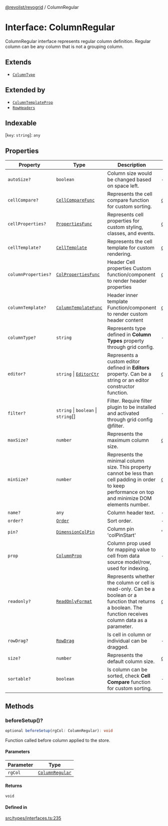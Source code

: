 [@revolist/revogrid](README.md) / ColumnRegular

# Interface: ColumnRegular

ColumnRegular interface represents regular column definition.
Regular column can be any column that is not a grouping column.

## Extends

- [`ColumnType`](Interface.ColumnType.md)

## Extended by

- [`ColumnTemplateProp`](Interface.ColumnTemplateProp.md)
- [`RowHeaders`](Interface.RowHeaders.md)

## Indexable

 \[`key`: `string`\]: `any`

## Properties

| Property | Type | Description | Inherited from | Defined in |
| ------ | ------ | ------ | ------ | ------ |
| `autoSize?` | `boolean` | Column size would be changed based on space left. | - | [src/types/interfaces.ts:211](https://github.com/revolist/revogrid/blob/684eab34b16e993178d736466d35507eda9850cd/src/types/interfaces.ts#L211) |
| `cellCompare?` | [`CellCompareFunc`](TypeAlias.CellCompareFunc.md) | Represents the cell compare function for custom sorting. | [`ColumnType`](Interface.ColumnType.md).`cellCompare` | [src/types/interfaces.ts:183](https://github.com/revolist/revogrid/blob/684eab34b16e993178d736466d35507eda9850cd/src/types/interfaces.ts#L183) |
| `cellProperties?` | [`PropertiesFunc`](TypeAlias.PropertiesFunc.md) | Represents cell properties for custom styling, classes, and events. | [`ColumnType`](Interface.ColumnType.md).`cellProperties` | [src/types/interfaces.ts:175](https://github.com/revolist/revogrid/blob/684eab34b16e993178d736466d35507eda9850cd/src/types/interfaces.ts#L175) |
| `cellTemplate?` | [`CellTemplate`](Interface.CellTemplate.md) | Represents the cell template for custom rendering. | [`ColumnType`](Interface.ColumnType.md).`cellTemplate` | [src/types/interfaces.ts:179](https://github.com/revolist/revogrid/blob/684eab34b16e993178d736466d35507eda9850cd/src/types/interfaces.ts#L179) |
| `columnProperties?` | [`ColPropertiesFunc`](TypeAlias.ColPropertiesFunc.md) | Header Cell properties Custom function/component to render header properties | [`ColumnType`](Interface.ColumnType.md).`columnProperties` | [src/types/interfaces.ts:118](https://github.com/revolist/revogrid/blob/684eab34b16e993178d736466d35507eda9850cd/src/types/interfaces.ts#L118) |
| `columnTemplate?` | [`ColumnTemplateFunc`](TypeAlias.ColumnTemplateFunc.md) | Header inner template Function/component to render custom header content | [`ColumnType`](Interface.ColumnType.md).`columnTemplate` | [src/types/interfaces.ts:113](https://github.com/revolist/revogrid/blob/684eab34b16e993178d736466d35507eda9850cd/src/types/interfaces.ts#L113) |
| `columnType?` | `string` | Represents type defined in **Column Types** property through grid config. | - | [src/types/interfaces.ts:231](https://github.com/revolist/revogrid/blob/684eab34b16e993178d736466d35507eda9850cd/src/types/interfaces.ts#L231) |
| `editor?` | `string` \| [`EditorCtr`](TypeAlias.EditorCtr.md) | Represents a custom editor defined in **Editors** property. Can be a string or an editor constructor function. | [`ColumnType`](Interface.ColumnType.md).`editor` | [src/types/interfaces.ts:171](https://github.com/revolist/revogrid/blob/684eab34b16e993178d736466d35507eda9850cd/src/types/interfaces.ts#L171) |
| `filter?` | `string` \| `boolean` \| `string`[] | Filter. Require filter plugin to be installed and activated through grid config @filter. | - | [src/types/interfaces.ts:215](https://github.com/revolist/revogrid/blob/684eab34b16e993178d736466d35507eda9850cd/src/types/interfaces.ts#L215) |
| `maxSize?` | `number` | Represents the maximum column size. | [`ColumnType`](Interface.ColumnType.md).`maxSize` | [src/types/interfaces.ts:166](https://github.com/revolist/revogrid/blob/684eab34b16e993178d736466d35507eda9850cd/src/types/interfaces.ts#L166) |
| `minSize?` | `number` | Represents the minimal column size. This property cannot be less than cell padding in order to keep performance on top and minimize DOM elements number. | [`ColumnType`](Interface.ColumnType.md).`minSize` | [src/types/interfaces.ts:162](https://github.com/revolist/revogrid/blob/684eab34b16e993178d736466d35507eda9850cd/src/types/interfaces.ts#L162) |
| `name?` | `any` | Column header text. | - | [src/types/interfaces.ts:207](https://github.com/revolist/revogrid/blob/684eab34b16e993178d736466d35507eda9850cd/src/types/interfaces.ts#L207) |
| `order?` | [`Order`](TypeAlias.Order.md) | Sort order. | - | [src/types/interfaces.ts:223](https://github.com/revolist/revogrid/blob/684eab34b16e993178d736466d35507eda9850cd/src/types/interfaces.ts#L223) |
| `pin?` | [`DimensionColPin`](TypeAlias.DimensionColPin.md) | Column pin 'colPinStart'|'colPinEnd'. | - | [src/types/interfaces.ts:203](https://github.com/revolist/revogrid/blob/684eab34b16e993178d736466d35507eda9850cd/src/types/interfaces.ts#L203) |
| `prop` | [`ColumnProp`](TypeAlias.ColumnProp.md) | Column prop used for mapping value to cell from data source model/row, used for indexing. | - | [src/types/interfaces.ts:199](https://github.com/revolist/revogrid/blob/684eab34b16e993178d736466d35507eda9850cd/src/types/interfaces.ts#L199) |
| `readonly?` | [`ReadOnlyFormat`](TypeAlias.ReadOnlyFormat.md) | Represents whether the column or cell is read-only. Can be a boolean or a function that returns a boolean. The function receives column data as a parameter. | [`ColumnType`](Interface.ColumnType.md).`readonly` | [src/types/interfaces.ts:152](https://github.com/revolist/revogrid/blob/684eab34b16e993178d736466d35507eda9850cd/src/types/interfaces.ts#L152) |
| `rowDrag?` | [`RowDrag`](TypeAlias.RowDrag.md) | Is cell in column or individual can be dragged. | - | [src/types/interfaces.ts:227](https://github.com/revolist/revogrid/blob/684eab34b16e993178d736466d35507eda9850cd/src/types/interfaces.ts#L227) |
| `size?` | `number` | Represents the default column size. | [`ColumnType`](Interface.ColumnType.md).`size` | [src/types/interfaces.ts:156](https://github.com/revolist/revogrid/blob/684eab34b16e993178d736466d35507eda9850cd/src/types/interfaces.ts#L156) |
| `sortable?` | `boolean` | Is column can be sorted, check **Cell Compare** function for custom sorting. | - | [src/types/interfaces.ts:219](https://github.com/revolist/revogrid/blob/684eab34b16e993178d736466d35507eda9850cd/src/types/interfaces.ts#L219) |

## Methods

### beforeSetup()?

```ts
optional beforeSetup(rgCol: ColumnRegular): void
```

Function called before column applied to the store.

#### Parameters

| Parameter | Type |
| ------ | ------ |
| `rgCol` | [`ColumnRegular`](Interface.ColumnRegular.md) |

#### Returns

`void`

#### Defined in

[src/types/interfaces.ts:235](https://github.com/revolist/revogrid/blob/684eab34b16e993178d736466d35507eda9850cd/src/types/interfaces.ts#L235)
